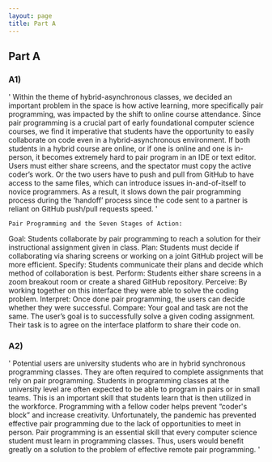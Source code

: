 ```yaml
---
layout: page
title: Part A
---
```


## Part A

### A1) 
  ' Within the theme of hybrid-asynchronous classes, we decided an important problem in the space is how active learning, more specifically pair programming, was impacted by the shift to online course attendance. Since pair programming is a crucial part of early foundational computer science courses, we find it imperative that students have the opportunity to easily collaborate on code even in a hybrid-asynchronous environment. If both students in a hybrid course are online, or if one is online and one is in-person, it becomes extremely hard to pair program in an IDE or text editor. Users must either share screens, and the spectator must copy the active coder’s work. Or the two users have to push and pull from GitHub to have access to the same files, which can introduce issues in-and-of-itself to novice programmers. As a result, it slows down the pair programming process during the ‘handoff’ process since the code sent to a partner is reliant on GitHub push/pull requests speed. '

	Pair Programming and the Seven Stages of Action:
Goal:
Students collaborate by pair programming to reach a solution for their instructional assignment given in class. 
	Plan:
Students must decide if collaborating via sharing screens or working on a joint GitHub project will be more efficient.
	Specify:
Students communicate their plans and decide which method of collaboration is best.
	Perform:
Students either share screens in a zoom breakout room or create a shared GitHub repository.
	Perceive:
By working together on this interface they were able to solve the coding problem.
	Interpret:
Once done pair programming, the users can decide whether they were successful. 
	Compare:
Your goal and task are not the same. The user’s goal is to successfully solve a given coding assignment. Their task is to agree on the interface platform to share their code on. 

### A2)
' Potential users are university students who are in hybrid synchronous programming classes. They are often required to complete assignments that rely on pair programming. Students in programming classes at the university level are often expected to be able to program in pairs or in small teams. This is an important skill that students learn that is then utilized in the workforce. Programming with a fellow coder helps prevent “coder's block” and increase creativity. Unfortunately, the pandemic has prevented effective pair programming due to the lack of opportunities to meet in person. Pair programming is an essential skill that every computer science student must learn in programming classes. Thus, users would benefit greatly on a solution to the problem of effective remote pair programming. '
